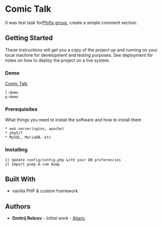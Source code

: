 # Comic Talk

It was test task for[Pfofis group](https://profis-group.com), create a simple comment section.

## Getting Started

These instructions will get you a copy of the project up and running on your local machine for development and testing purposes. See deployment for notes on how to deploy the project on a live system.

### Demo

[Comic Talk](http://comictalk.flu.cc)
```
l:demo
p:demo 
```

### Prerequisites

What things you need to install the software and how to install them

```
* web server(nginx, apache)
* php5/7
* MySQL, MariaDB, etc
```

### Installing

```
1) Update config/config.php with your DB preferencies
2) Import pump-A-rum dump
```


## Built With

* vanilla PHP & custom framework


## Authors

* **Dmitrij Rebrov** - *Initial work* - [Aliaric](https://github.com/Aliaric)

